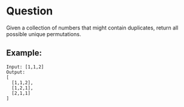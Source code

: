 # Question
Given a collection of numbers that might contain duplicates, return all possible unique permutations.

## Example:
```
Input: [1,1,2]
Output:
[
  [1,1,2],
  [1,2,1],
  [2,1,1]
]
```

